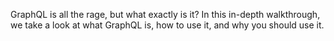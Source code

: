GraphQL is all the rage, but what exactly is it? In this in-depth walkthrough, we take a look at what GraphQL is, how to use it, and why you should use it.
